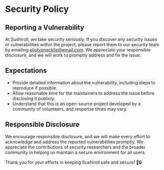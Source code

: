 # Security Policy

## Reporting a Vulnerability

At Sushiroll, we take security seriously. If you discover any security issues or vulnerabilities within the project, please report them to our security team by emailing [eliotvonecklie@email.com](mailto:eliotvonecklie@email.com). We appreciate your responsible disclosure, and we will work to promptly address and fix the issue.

## Expectations

- Provide detailed information about the vulnerability, including steps to reproduce if possible.
- Allow reasonable time for the maintainers to address the issue before disclosing it publicly.
- Understand that this is an open-source project developed by a community of volunteers, and response times may vary.

## Responsible Disclosure

We encourage responsible disclosure, and we will make every effort to acknowledge and address the reported vulnerabilities promptly. We appreciate the contributions of security researchers and the broader community in helping us maintain a secure environment for all users.

Thank you for your efforts in keeping Sushiroll safe and secure! 🍣🔒

